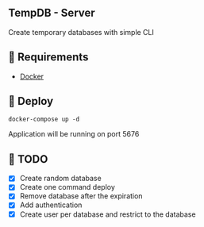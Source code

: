 ## TempDB - Server

Create temporary databases with simple CLI

## 📝 Requirements

- [Docker](https://docs.docker.com/)

## 🚀 Deploy

```
docker-compose up -d
```

Application will be running on port 5676

## 📝 TODO

- [x] Create random database
- [x] Create one command deploy
- [x] Remove database after the expiration
- [x] Add authentication
- [x] Create user per database and restrict to the database
